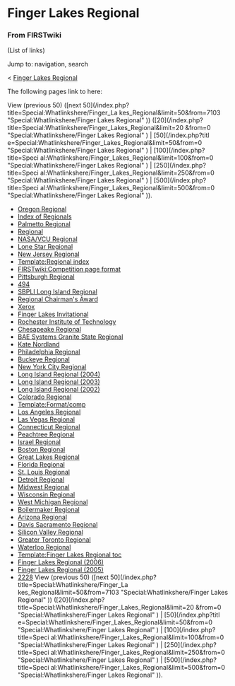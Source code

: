 # Finger Lakes Regional

### From FIRSTwiki

(List of links)

Jump to: navigation, search

&lt; [Finger Lakes
Regional](/index.php?title=Finger_Lakes_Regional&redirect=no "Finger Lakes
Regional" )  

The following pages link to here:

View (previous 50) ([next 50](/index.php?title=Special:Whatlinkshere/Finger_La
kes_Regional&limit=50&from=7103 "Special:Whatlinkshere/Finger Lakes Regional"
)) ([20](/index.php?title=Special:Whatlinkshere/Finger_Lakes_Regional&limit=20
&from=0 "Special:Whatlinkshere/Finger Lakes Regional" ) | [50](/index.php?titl
e=Special:Whatlinkshere/Finger_Lakes_Regional&limit=50&from=0
"Special:Whatlinkshere/Finger Lakes Regional" ) | [100](/index.php?title=Speci
al:Whatlinkshere/Finger_Lakes_Regional&limit=100&from=0
"Special:Whatlinkshere/Finger Lakes Regional" ) | [250](/index.php?title=Speci
al:Whatlinkshere/Finger_Lakes_Regional&limit=250&from=0
"Special:Whatlinkshere/Finger Lakes Regional" ) | [500](/index.php?title=Speci
al:Whatlinkshere/Finger_Lakes_Regional&limit=500&from=0
"Special:Whatlinkshere/Finger Lakes Regional" )).

  * [Oregon Regional](/index.php/Oregon_Regional "Oregon Regional" )
  * [Index of Regionals](/index.php/Index_of_Regionals "Index of Regionals" )
  * [Palmetto Regional](/index.php/Palmetto_Regional "Palmetto Regional" )
  * [Regional](/index.php/Regional "Regional" )
  * [NASA/VCU Regional](/index.php/NASA/VCU_Regional "NASA/VCU Regional" )
  * [Lone Star Regional](/index.php/Lone_Star_Regional "Lone Star Regional" )
  * [New Jersey Regional](/index.php/New_Jersey_Regional "New Jersey Regional" )
  * [Template:Regional index](/index.php/Template:Regional_index "Template:Regional index" )
  * [FIRSTwiki:Competition page format](/index.php/FIRSTwiki:Competition_page_format "FIRSTwiki:Competition page format" )
  * [Pittsburgh Regional](/index.php/Pittsburgh_Regional "Pittsburgh Regional" )
  * [494](/index.php/494 "494" )
  * [SBPLI Long Island Regional](/index.php/SBPLI_Long_Island_Regional "SBPLI Long Island Regional" )
  * [Regional Chairman's Award](/index.php/Regional_Chairman%27s_Award "Regional Chairman's Award" )
  * [Xerox](/index.php/Xerox "Xerox" )
  * [Finger Lakes Invitational](/index.php/Finger_Lakes_Invitational "Finger Lakes Invitational" )
  * [Rochester Institute of Technology](/index.php/Rochester_Institute_of_Technology "Rochester Institute of Technology" )
  * [Chesapeake Regional](/index.php/Chesapeake_Regional "Chesapeake Regional" )
  * [BAE Systems Granite State Regional](/index.php/BAE_Systems_Granite_State_Regional "BAE Systems Granite State Regional" )
  * [Kate Nordland](/index.php/Kate_Nordland "Kate Nordland" )
  * [Philadelphia Regional](/index.php/Philadelphia_Regional "Philadelphia Regional" )
  * [Buckeye Regional](/index.php/Buckeye_Regional "Buckeye Regional" )
  * [New York City Regional](/index.php/New_York_City_Regional "New York City Regional" )
  * [Long Island Regional (2004)](/index.php/Long_Island_Regional_%282004%29 "Long Island Regional \(2004\)" )
  * [Long Island Regional (2003)](/index.php/Long_Island_Regional_%282003%29 "Long Island Regional \(2003\)" )
  * [Long Island Regional (2002)](/index.php/Long_Island_Regional_%282002%29 "Long Island Regional \(2002\)" )
  * [Colorado Regional](/index.php/Colorado_Regional "Colorado Regional" )
  * [Template:Format/comp](/index.php/Template:Format/comp "Template:Format/comp" )
  * [Los Angeles Regional](/index.php/Los_Angeles_Regional "Los Angeles Regional" )
  * [Las Vegas Regional](/index.php/Las_Vegas_Regional "Las Vegas Regional" )
  * [Connecticut Regional](/index.php/Connecticut_Regional "Connecticut Regional" )
  * [Peachtree Regional](/index.php/Peachtree_Regional "Peachtree Regional" )
  * [Israel Regional](/index.php/Israel_Regional "Israel Regional" )
  * [Boston Regional](/index.php/Boston_Regional "Boston Regional" )
  * [Great Lakes Regional](/index.php/Great_Lakes_Regional "Great Lakes Regional" )
  * [Florida Regional](/index.php/Florida_Regional "Florida Regional" )
  * [St. Louis Regional](/index.php/St._Louis_Regional "St. Louis Regional" )
  * [Detroit Regional](/index.php/Detroit_Regional "Detroit Regional" )
  * [Midwest Regional](/index.php/Midwest_Regional "Midwest Regional" )
  * [Wisconsin Regional](/index.php/Wisconsin_Regional "Wisconsin Regional" )
  * [West Michigan Regional](/index.php/West_Michigan_Regional "West Michigan Regional" )
  * [Boilermaker Regional](/index.php/Boilermaker_Regional "Boilermaker Regional" )
  * [Arizona Regional](/index.php/Arizona_Regional "Arizona Regional" )
  * [Davis Sacramento Regional](/index.php/Davis_Sacramento_Regional "Davis Sacramento Regional" )
  * [Silicon Valley Regional](/index.php/Silicon_Valley_Regional "Silicon Valley Regional" )
  * [Greater Toronto Regional](/index.php/Greater_Toronto_Regional "Greater Toronto Regional" )
  * [Waterloo Regional](/index.php/Waterloo_Regional "Waterloo Regional" )
  * [Template:Finger Lakes Regional toc](/index.php/Template:Finger_Lakes_Regional_toc "Template:Finger Lakes Regional toc" )
  * [Finger Lakes Regional (2006)](/index.php/Finger_Lakes_Regional_%282006%29 "Finger Lakes Regional \(2006\)" )
  * [Finger Lakes Regional (2005)](/index.php/Finger_Lakes_Regional_%282005%29 "Finger Lakes Regional \(2005\)" )
  * [2228](/index.php/2228 "2228" )
View (previous 50) ([next 50](/index.php?title=Special:Whatlinkshere/Finger_La
kes_Regional&limit=50&from=7103 "Special:Whatlinkshere/Finger Lakes Regional"
)) ([20](/index.php?title=Special:Whatlinkshere/Finger_Lakes_Regional&limit=20
&from=0 "Special:Whatlinkshere/Finger Lakes Regional" ) | [50](/index.php?titl
e=Special:Whatlinkshere/Finger_Lakes_Regional&limit=50&from=0
"Special:Whatlinkshere/Finger Lakes Regional" ) | [100](/index.php?title=Speci
al:Whatlinkshere/Finger_Lakes_Regional&limit=100&from=0
"Special:Whatlinkshere/Finger Lakes Regional" ) | [250](/index.php?title=Speci
al:Whatlinkshere/Finger_Lakes_Regional&limit=250&from=0
"Special:Whatlinkshere/Finger Lakes Regional" ) | [500](/index.php?title=Speci
al:Whatlinkshere/Finger_Lakes_Regional&limit=500&from=0
"Special:Whatlinkshere/Finger Lakes Regional" )).

